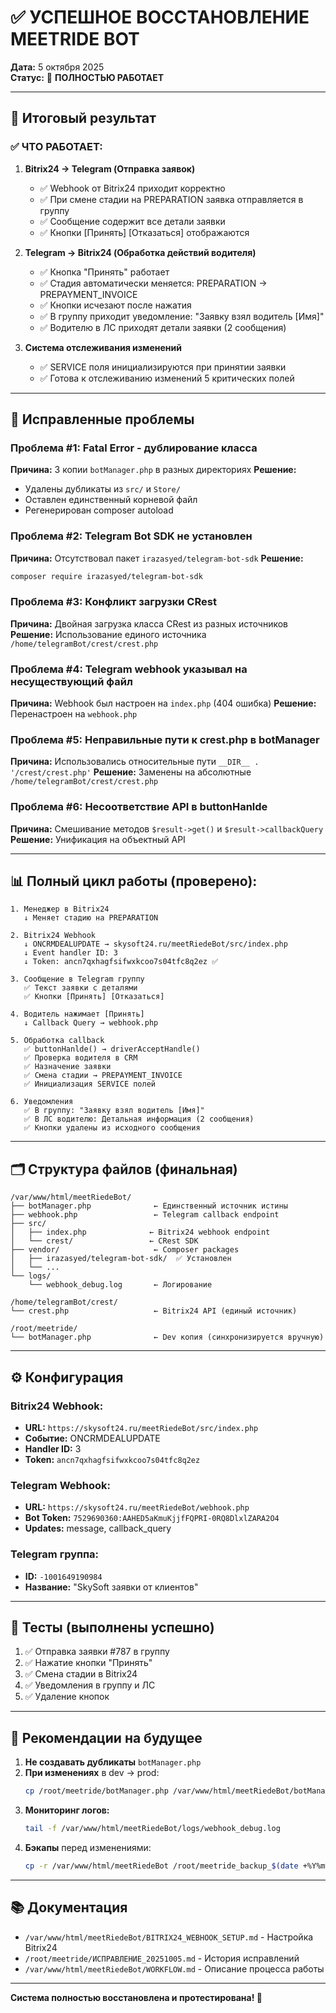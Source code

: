 # ✅ УСПЕШНОЕ ВОССТАНОВЛЕНИЕ MEETRIDE BOT

**Дата:** 5 октября 2025  
**Статус:** 🚀 **ПОЛНОСТЬЮ РАБОТАЕТ**

---

## 🎯 Итоговый результат

### ✅ ЧТО РАБОТАЕТ:

1. **Bitrix24 → Telegram (Отправка заявок)**
   - ✅ Webhook от Bitrix24 приходит корректно
   - ✅ При смене стадии на PREPARATION заявка отправляется в группу
   - ✅ Сообщение содержит все детали заявки
   - ✅ Кнопки [Принять] [Отказаться] отображаются

2. **Telegram → Bitrix24 (Обработка действий водителя)**
   - ✅ Кнопка "Принять" работает
   - ✅ Стадия автоматически меняется: PREPARATION → PREPAYMENT_INVOICE
   - ✅ Кнопки исчезают после нажатия
   - ✅ В группу приходит уведомление: "Заявку взял водитель [Имя]"
   - ✅ Водителю в ЛС приходят детали заявки (2 сообщения)

3. **Система отслеживания изменений**
   - ✅ SERVICE поля инициализируются при принятии заявки
   - ✅ Готова к отслеживанию изменений 5 критических полей

---

## 🔧 Исправленные проблемы

### Проблема #1: Fatal Error - дублирование класса
**Причина:** 3 копии `botManager.php` в разных директориях
**Решение:** 
- Удалены дубликаты из `src/` и `Store/`
- Оставлен единственный корневой файл
- Регенерирован composer autoload

### Проблема #2: Telegram Bot SDK не установлен
**Причина:** Отсутствовал пакет `irazasyed/telegram-bot-sdk`
**Решение:** 
```bash
composer require irazasyed/telegram-bot-sdk
```

### Проблема #3: Конфликт загрузки CRest
**Причина:** Двойная загрузка класса CRest из разных источников
**Решение:** Использование единого источника `/home/telegramBot/crest/crest.php`

### Проблема #4: Telegram webhook указывал на несуществующий файл
**Причина:** Webhook был настроен на `index.php` (404 ошибка)
**Решение:** Перенастроен на `webhook.php`

### Проблема #5: Неправильные пути к crest.php в botManager
**Причина:** Использовались относительные пути `__DIR__ . '/crest/crest.php'`
**Решение:** Заменены на абсолютные `/home/telegramBot/crest/crest.php`

### Проблема #6: Несоответствие API в buttonHanlde
**Причина:** Смешивание методов `$result->get()` и `$result->callbackQuery`
**Решение:** Унификация на объектный API

---

## 📊 Полный цикл работы (проверено):

```
1. Менеджер в Bitrix24
   ↓ Меняет стадию на PREPARATION
   
2. Bitrix24 Webhook
   ↓ ONCRMDEALUPDATE → skysoft24.ru/meetRiedeBot/src/index.php
   ↓ Event handler ID: 3
   ↓ Token: ancn7qxhagfsifwxkcoo7s04tfc8q2ez ✅
   
3. Сообщение в Telegram группу
   ✅ Текст заявки с деталями
   ✅ Кнопки [Принять] [Отказаться]
   
4. Водитель нажимает [Принять]
   ↓ Callback Query → webhook.php
   
5. Обработка callback
   ✅ buttonHanlde() → driverAcceptHandle()
   ✅ Проверка водителя в CRM
   ✅ Назначение заявки
   ✅ Смена стадии → PREPAYMENT_INVOICE
   ✅ Инициализация SERVICE полей
   
6. Уведомления
   ✅ В группу: "Заявку взял водитель [Имя]"
   ✅ В ЛС водителю: Детальная информация (2 сообщения)
   ✅ Кнопки удалены из исходного сообщения
```

---

## 🗂️ Структура файлов (финальная)

```
/var/www/html/meetRiedeBot/
├── botManager.php              ← Единственный источник истины
├── webhook.php                 ← Telegram callback endpoint
├── src/
│   ├── index.php              ← Bitrix24 webhook endpoint
│   └── crest/                 ← CRest SDK
├── vendor/                     ← Composer packages
│   ├── irazasyed/telegram-bot-sdk/  ✅ Установлен
│   └── ...
└── logs/
    └── webhook_debug.log       ← Логирование

/home/telegramBot/crest/
└── crest.php                   ← Bitrix24 API (единый источник)

/root/meetride/
└── botManager.php              ← Dev копия (синхронизируется вручную)
```

---

## ⚙️ Конфигурация

### Bitrix24 Webhook:
- **URL:** `https://skysoft24.ru/meetRiedeBot/src/index.php`
- **Событие:** ONCRMDEALUPDATE
- **Handler ID:** 3
- **Token:** `ancn7qxhagfsifwxkcoo7s04tfc8q2ez`

### Telegram Webhook:
- **URL:** `https://skysoft24.ru/meetRiedeBot/webhook.php`
- **Bot Token:** `7529690360:AAHED5aKmuKjjfFQPRI-0RQ8DlxlZARA2O4`
- **Updates:** message, callback_query

### Telegram группа:
- **ID:** `-1001649190984`
- **Название:** "SkySoft заявки от клиентов"

---

## 🧪 Тесты (выполнены успешно)

1. ✅ Отправка заявки #787 в группу
2. ✅ Нажатие кнопки "Принять"
3. ✅ Смена стадии в Bitrix24
4. ✅ Уведомления в группу и ЛС
5. ✅ Удаление кнопок

---

## 📝 Рекомендации на будущее

1. **Не создавать дубликаты** `botManager.php`
2. **При изменениях** в dev → prod: 
   ```bash
   cp /root/meetride/botManager.php /var/www/html/meetRiedeBot/botManager.php
   ```
3. **Мониторинг логов:**
   ```bash
   tail -f /var/www/html/meetRiedeBot/logs/webhook_debug.log
   ```
4. **Бэкапы** перед изменениями:
   ```bash
   cp -r /var/www/html/meetRiedeBot /root/meetride_backup_$(date +%Y%m%d)
   ```

---

## 📚 Документация

- `/var/www/html/meetRiedeBot/BITRIX24_WEBHOOK_SETUP.md` - Настройка Bitrix24
- `/root/meetride/ИСПРАВЛЕНИЕ_20251005.md` - История исправлений
- `/var/www/html/meetRiedeBot/WORKFLOW.md` - Описание процесса работы

---

**Система полностью восстановлена и протестирована! 🎉**
